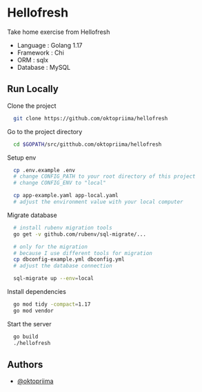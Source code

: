 
# Hellofresh

Take home exercise from Hellofresh
- Language : Golang 1.17
- Framework : Chi
- ORM : sqlx
- Database : MySQL

## Run Locally

Clone the project

```bash
  git clone https://github.com/oktopriima/hellofresh
```

Go to the project directory

```bash
  cd $GOPATH/src/gitthub.com/oktopriima/hellofresh
```

Setup env
```bash
  cp .env.example .env
  # change CONFIG_PATH to your root directory of this project
  # change CONFIG_ENV to "local"

  cp app-example.yaml app-local.yaml
  # adjust the environment value with your local computer
```

Migrate database
```bash
  # install rubenv migration tools
  go get -v github.com/rubenv/sql-migrate/... 

  # only for the migration
  # because I use different tools for migration
  cp dbconfig-example.yml dbconfig.yml
  # adjust the database connection

  sql-migrate up --env=local
```

Install dependencies

```bash
  go mod tidy -compact=1.17
  go mod vendor
```

Start the server

```bash
  go build
  ./hellofresh
```

## Authors

- [@oktopriima](https://www.github.com/oktopriima)